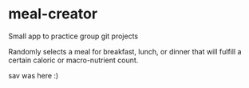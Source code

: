 # meal-creator
Small app to practice group git projects

Randomly selects a meal for breakfast, lunch, or dinner that will fulfill a certain caloric or macro-nutrient count.

sav was here :)
